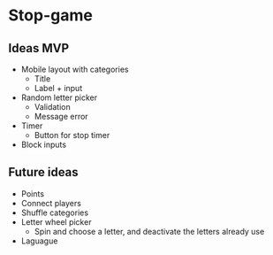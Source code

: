 # Stop-game

## Ideas MVP
- Mobile layout with categories
  - Title
  - Label + input 
- Random letter picker
  - Validation  
  - Message error
- Timer
  - Button for stop timer
- Block inputs
## Future ideas
- Points
- Connect players
- Shuffle categories 
- Letter wheel picker 
  - Spin and choose a letter, and deactivate the letters already use
- Laguague
